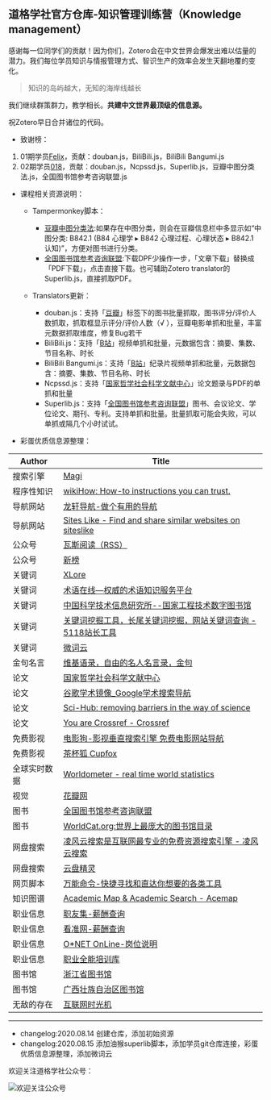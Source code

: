 ## 道格学社官方仓库-知识管理训练营（Knowledge management）

感谢每一位同学们的贡献！因为你们，Zotero会在中文世界会爆发出难以估量的潜力。我们每位学员知识与情报管理方式、智识生产的效率会发生天翻地覆的变化。

> 知识的岛屿越大，无知的海岸线越长

我们继续群策群力，教学相长。**共建中文世界最顶级的信息源。**

祝Zotero早日合并诸位的代码。

- 致谢榜：

1. 01期学员[Felix](https://github.com/xuwd/translators)，贡献：douban.js，BiliBili.js，BiliBili Bangumi.js
2. 02期学员[018](https://github.com/018/translators)，贡献：douban.js，Ncpssd.js，Superlib.js，豆瓣中图分类法.js，全国图书馆参考咨询联盟.js

- 课程相关资源说明：	

  - Tampermonkey脚本：
    
    - [豆瓣中图分类法](https://greasyfork.org/zh-CN/scripts/408682):如果存在中图分类，则会在豆瓣信息栏中多显示如“中图分类: B842.1 (B84 心理学 ▸ B842 心理过程、心理状态 ▸ B842.1 认知)”，方便对图书进行分类。
    - [全国图书馆参考咨询联盟](https://greasyfork.org/zh-CN/scripts/408790-):下载DPF少操作一步，「文章下载」替换成「PDF下载」，点击直接下载。也可辅助Zotero translator的Superlib.js，直接抓取PDF。
  - Translators更新：
    - douban.js：支持「[豆瓣](https://www.douban.com/)」标签下的图书批量抓取，图书评分/评价人数抓取，抓取框显示评分/评价人数（√ ），豆瓣电影单抓和批量，丰富元数据抓取维度，修复Bug若干
    - BiliBili.js：支持「[B站](https://www.bilibili.com/)」视频单抓和批量，元数据包含：摘要、集数、节目名称、时长
    - BiliBili Bangumi.js：支持「[B站](https://www.bilibili.com/)」纪录片视频单抓和批量，元数据包含：摘要、集数、节目名称、时长
    - Ncpssd.js：支持「[国家哲学社会科学文献中心](http://www.ncpssd.org/)」论文题录与PDF的单抓和批量
    - Superlib.js：支持「[全国图书馆参考咨询联盟](http://www.ucdrs.superlib.net/)」图书、会议论文、学位论文、期刊、专利。支持单抓和批量。批量抓取可能会失败，可以单抓或隔几个小时试试。

- 彩蛋优质信息源整理：

| Author       | Title                                                        |
| ------------ | ------------------------------------------------------------ |
| 搜索引擎     | [Magi](https://magi.com/)                                    |
| 程序性知识   | [wikiHow: How-to instructions you can trust.](https://www.wikihow.com/Main-Page) |
| 导航网站     | [龙轩导航-做个有用的导航](http://ilxdh.com/)                 |
| 导航网站     | [Sites Like - Find and share similar websites on siteslike](https://www.siteslike.com/) |
| 公众号       | [瓦斯阅读（RSS）](https://qnmlgb.tech/)                      |
| 公众号       | [新榜](https://www.newrank.cn/)                              |
| 关键词       | [XLore](https://xlore.org/)                                  |
| 关键词       | [术语在线—权威的术语知识服务平台](http://termonline.cn/index.htm) |
| 关键词       | [中国科学技术信息研究所--国家工程技术数字图书馆](https://netl.istic.ac.cn/site/home) |
| 关键词       | [关键词挖掘工具，长尾关键词挖掘，网站关键词查询 - 5118站长工具](https://www.5118.com/) |
| 关键词       | [微词云](https://www.weiciyun.com/)                          |
| 金句名言     | [维基语录，自由的名人名言录，金句](https://zh.m.wikiquote.org/) |
| 论文         | [国家哲学社会科学文献中心](http://www.ncpssd.org/)           |
| 论文         | [谷歌学术镜像_Google学术搜索导航](https://ac.scmor.com/)     |
| 论文         | [Sci-Hub: removing barriers in the way of science](https://sci-hub.se/) |
| 论文         | [You are Crossref - Crossref](https://www.crossref.org/)     |
| 免费影视     | [电影狗-影视垂直搜索引擎 免费电影网站导航](http://www.dianyinggou.com/) |
| 免费影视     | [茶杯狐 Cupfox](https://www.cupfox.com/)                     |
| 全球实时数据 | [Worldometer - real time world statistics](https://www.worldometers.info/) |
| 视觉         | [花瓣网](https://huaban.com/)                                |
| 图书         | [全国图书馆参考咨询联盟](http://www.ucdrs.superlib.net/)     |
| 图书         | [WorldCat.org:世界上最庞大的图书馆目录](https://www.worldcat.org/) |
| 网盘搜索     | [凌风云搜索是互联网最专业的免费资源搜索引擎 - 凌风云搜索](https://www.lingfengyun.com/) |
| 网盘搜索     | [云盘精灵](https://www.yunpanjingling.com/)                  |
| 网页脚本     | [万能命令-快捷寻找和直达你想要的各类工具](https://wanneng.run/cn/) |
| 知识图谱     | [Academic Map & Academic Search - Acemap](https://www.acemap.info/) |
| 职业信息     | [职友集-薪酬查询](https://www.jobui.com/)                    |
| 职业信息     | [看准网-薪酬查询](https://www.kanzhun.com/)                  |
| 职业信息     | [O*NET OnLine-岗位说明](https://www.onetonline.org/)         |
| 职业信息     | [职业全能培训库](https://zyk.bjadks.com/)                    |
| 图书馆       | [浙江省图书馆](https://www.zjlib.cn/)                        |
| 图书馆       | [广西壮族自治区图书馆](http://www.gxlib.org.cn/)             |
| 无敌的存在   | [互联网时光机](https://web.archive.org/)                     |
---
- changelog:2020.08.14 创建仓库，添加初始资源
- changelog:2020.08.15 添加油猴superlib脚本，添加学员git仓库连接，彩蛋优质信息源整理，添加微词云

欢迎关注道格学社公众号：

![欢迎关注公众号](https://tva1.sinaimg.cn/large/007S8ZIlgy1ghqq4mtus1j3076076wey.jpg)
